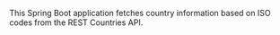 This Spring Boot application fetches country information based on ISO codes from the REST Countries API.
